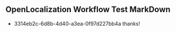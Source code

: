 ## OpenLocalization Workflow Test MarkDown
* 3314eb2c-6d8b-4d40-a3ea-0f97d227bb4a thanks!

<!--HONumber=Jan17_HO2-->


